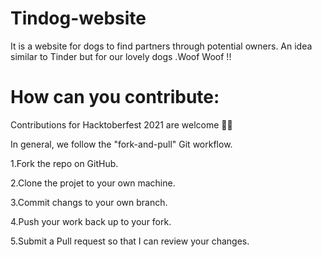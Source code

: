 # Tindog-website
It is a website for dogs to find partners through potential owners. An idea similar to Tinder but for our lovely dogs .Woof Woof !!

# How can you contribute:
Contributions for Hacktoberfest 2021 are welcome 🎉🎉

In general, we follow the "fork-and-pull" Git workflow.

1.Fork the repo on GitHub.

2.Clone the projet to your own machine.

3.Commit changs to your own branch.

4.Push your work back up to your fork.

5.Submit a Pull request so that I can review your changes.

